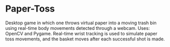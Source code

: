 # Paper-Toss
Desktop game in which one throws virtual paper into a moving trash bin using real-time body movements detected through a webcam. Uses: OpenCV and Pygame. Real-time wrist tracking is used to simulate paper toss movements, and the basket moves after each successful shot is made. 
